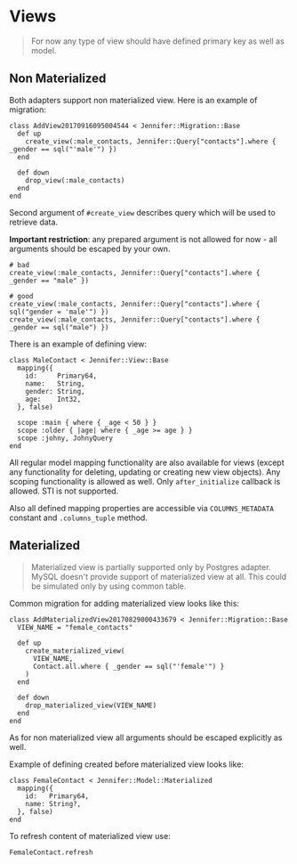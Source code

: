 # Views

> For now any type of view should have defined primary key as well as model.

## Non Materialized

Both adapters support non materialized view. Here is an example of migration:

```crystal
class AddView20170916095004544 < Jennifer::Migration::Base
  def up
    create_view(:male_contacts, Jennifer::Query["contacts"].where { _gender == sql("'male'") })
  end

  def down
    drop_view(:male_contacts)
  end
end
```

Second argument of `#create_view` describes query which will  be used to retrieve data.

**Important restriction**: any prepared argument is not allowed for now - all arguments should be escaped by your own.

```crystal
# bad
create_view(:male_contacts, Jennifer::Query["contacts"].where { _gender == "male" })

# good
create_view(:male_contacts, Jennifer::Query["contacts"].where { sql("gender = 'male'") })
create_view(:male_contacts, Jennifer::Query["contacts"].where { _gender == sql("male") })
```

There is an example of defining view:
```crystal
class MaleContact < Jennifer::View::Base
  mapping({
    id:     Primary64,
    name:   String,
    gender: String,
    age:    Int32,
  }, false)

  scope :main { where { _age < 50 } }
  scope :older { |age| where { _age >= age } }
  scope :johny, JohnyQuery
end
```

All regular model mapping functionality are also available for views (except any functionality for deleting, updating or creating new view objects). Any scoping functionality is allowed as well. Only `after_initialize` callback is allowed. STI is not supported.

Also all defined mapping properties are accessible via `COLUMNS_METADATA` constant and `.columns_tuple` method.

## Materialized

> Materialized view is partially supported only by Postgres adapter. MySQL doesn't provide support of materialized view at all. This could be simulated only by using common table.

Common migration for adding materialized view looks like this:

```crystal
class AddMaterializedView20170829000433679 < Jennifer::Migration::Base
  VIEW_NAME = "female_contacts"

  def up
    create_materialized_view(
      VIEW_NAME,
      Contact.all.where { _gender == sql("'female'") }
    )
  end

  def down
    drop_materialized_view(VIEW_NAME)
  end
end
```

As for non materialized view all arguments should be escaped explicitly as well.

Example of defining created before materialized view looks like:

```crystal
class FemaleContact < Jennifer::Model::Materialized
  mapping({
    id:   Primary64,
    name: String?,
  }, false)
end
```

To refresh content of materialized view use:

```crystal
FemaleContact.refresh
```
